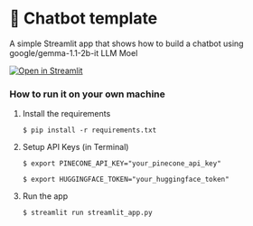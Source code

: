 # 💬 Chatbot template

A simple Streamlit app that shows how to build a chatbot using google/gemma-1.1-2b-it LLM Moel

[![Open in Streamlit](https://static.streamlit.io/badges/streamlit_badge_black_white.svg)](https://chatbot-template.streamlit.app/)

### How to run it on your own machine

1. Install the requirements

   ```
   $ pip install -r requirements.txt
   ```

2. Setup API Keys (in Terminal)

   ```
   $ export PINECONE_API_KEY="your_pinecone_api_key"
   ```
   ```
   $ export HUGGINGFACE_TOKEN="your_huggingface_token"
   ```

3. Run the app

   ```
   $ streamlit run streamlit_app.py
   ```
